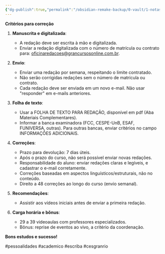 ```yaml
---
{"dg-publish":true,"permalink":"/obsidian-remake-backup/0-vault/1-notas-literais/gerais-interesses/criterios-para-correcao-gran-cursos/","tags":["pessoalidades","academico","escriba","cesgranrio"],"dgHomeLink":true,"dgShowLocalGraph":true,"dgShowFileTree":true,"dgEnableSearch":true,"noteIcon":""}
---
```


**Critérios para correção**

1. **Manuscrita e digitalizada**:
    - A redação deve ser escrita à mão e digitalizada.
    - Enviar a redação digitalizada com o número de matrícula ou contrato para: oficinaredacoes@grancursosonline.com.br.

2. **Envio**:
    - Enviar uma redação por semana, respeitando o limite contratado.
    - Não serão corrigidas redações sem o número de matrícula ou contrato.
    - Cada redação deve ser enviada em um novo e-mail. Não usar "responder" em e-mails anteriores.

3. **Folha de texto**:
    - Usar a FOLHA DE TEXTO PARA REDAÇÃO, disponível em pdf (Aba Materiais Complementares).
    - Informar a banca examinadora (FCC, CESPE-UnB, ESAF, FUNIVERSA, outras). Para outras bancas, enviar critérios no campo INFORMAÇÕES ADICIONAIS.

4. **Correções**:
    - Prazo para devolução: 7 dias úteis.
    - Após o prazo do curso, não será possível enviar novas redações.
    - Responsabilidade do aluno: enviar redações claras e legíveis, e cadastrar o e-mail corretamente.
    - Correções baseadas em aspectos linguísticos/estruturais, não no conteúdo.
    - Direito a 48 correções ao longo do curso (envio semanal).

5. **Recomendações**:
    - Assistir aos vídeos iniciais antes de enviar a primeira redação.

6. **Carga horária e bônus**:
    - 29 a 39 videoaulas com professores especializados.
    - Bônus: reprise de eventos ao vivo, a critério da coordenação.

**Bons estudos e sucesso!**

#pessoalidades #academico #escriba #cesgranrio 